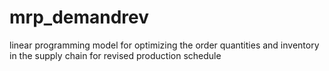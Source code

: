 # mrp_demandrev
linear programming model for optimizing the order quantities and inventory in the supply chain for revised production schedule
